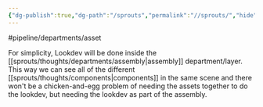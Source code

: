 ```yaml
---
{"dg-publish":true,"dg-path":"/sprouts","permalink":"//sprouts/","hide":true}
---
```


#pipeline/departments/asset 

For simplicity, Lookdev will be done inside the [[sprouts/thoughts/departments/assembly\|assembly]] department/layer. This way we can see all of the different [[sprouts/thoughts/components\|components]] in the same scene and there won't be a chicken-and-egg problem of needing the assets together to do the lookdev, but needing the lookdev as part of the assembly.